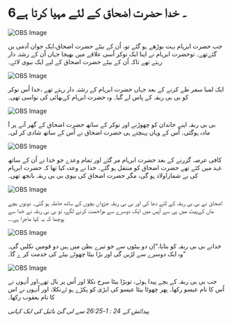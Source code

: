# 6۔ خدا حضرت اضحاق کے لئے مہیا کرتا ہے

![OBS Image](https://cdn.door43.org/obs/jpg/360px/obs-en-06-01.jpg)

جب حضرت ابرہام بہت بوڑھے ہو گئے تو، اُن کے بیٹے حضرت اضحاق،ایک جوان آدمی بن گئےتھے۔ توحضرت ابرہام نے اپنا ایک نوکر اُسی علاقے میں بھیجا جہاں اُن کے رشتہ دار رہتے تھے تاکہ اُن کے بیٹے حضرت اضحاق کے لیے ایک بیوی لائے۔

![OBS Image](https://cdn.door43.org/obs/jpg/360px/obs-en-06-02.jpg)

ایک لمبا سفر طے کرنے کے بعد جہاں حضرت ابرہام کے رشتہ دار رہتے تھے ،خدا اُس نوکر کو بی بی ربقہ کے پاس لے گیا۔ وہ حضرت ابرہام کےبھائی کی نواسی تھی۔

![OBS Image](https://cdn.door43.org/obs/jpg/360px/obs-en-06-03.jpg)

بی بی ربقہ اپنے خاندان کو چھوڑنے اور نوکر کے ساتھ حضرت اضحاق کے گھر آنے پر آ مادہ ہوگئی۔ اُس کے وہاں پہنچتے ہی حضرت اضحاق نے اُس کے ساتھ شادی کر لی۔

![OBS Image](https://cdn.door43.org/obs/jpg/360px/obs-en-06-04.jpg)

کافی عرصہ گزرنے کے بعد حضرت ابرہام مر گئے اور تمام وعدے جو خدا نے اُن کے ساتھ عہد میں کئے تھے حضرت اضحاق کو منتقل ہو گئے۔ خدا نے وعدہ کیا تھا کہ حضرت ابرہام کی بے شماراولاد ہو گی، مگر حضرت اضحاق کی بیوی بی بی ربقہ بانجھ تھی۔

![OBS Image](https://cdn.door43.org/obs/jpg/360px/obs-en-06-05.jpg)

اضحاق نے بی بی ربقہ کے لئے دعا کی اور بی بی ربقہ جڑواں بچوں کے ساتھ حاملہ ہو گئی۔ دونوں بچے ماں کےپیٹ میں ہی سے آپس میں ایک دوسرے سے مزاحمت کرنے لگے، تو بی بی ربقہ نے خدا سے پوچھا کہ یہ کیا ماجرا ہے۔۔

![OBS Image](https://cdn.door43.org/obs/jpg/360px/obs-en-06-06.jpg)

خدانے بی بی ربقہ کو بتایا،“اِن دو بیٹوں سے جو تیرے بطن میں ہیں دو قومیں نکلیں گی۔ وہ ایک دوسرے سے لڑیں گی اور بڑا بیٹا چھوٹے بیٹے کی خدمت کر ے گا۔”

![OBS Image](https://cdn.door43.org/obs/jpg/360px/obs-en-06-07.jpg)

جب بی بی ربقہ کے بچے پیدا ہوئے، توبڑا بیٹا سرخ نکلا اور اُس پر بال تھے،اور اُنہوں نے اُس کا نام عیسو رکھا۔ پھر چھوٹا بیٹا عیسو کی ایڑی کو پکڑے ہو ئےنکلا، اور اُنہوں نے اس کا نام یعقوب رکھا۔

_پیدائش کے 24 : 1-26:25 سے لی گئ بائبل کی ایک کہانی_
